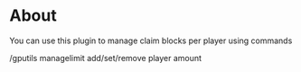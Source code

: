 # About
You can use this plugin to manage claim blocks per player
using commands

/gputils managelimit add/set/remove player amount
